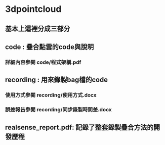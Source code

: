 # 3dpointcloud
## 基本上這裡分成三部分
## code : 疊合點雲的code與說明
### 詳細內容參閱 code/程式架構.pdf
## recording : 用來錄製bag檔的code
### 使用方式參閱 recording/使用方式.docx
### 誤差報告參閱 recording/同步錄製時間差.docx
## realsense_report.pdf: 記錄了整套錄製疊合方法的開發歷程

